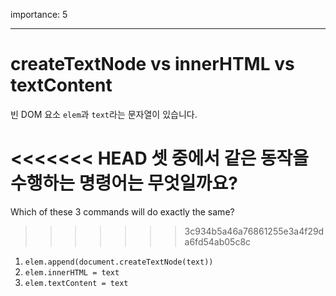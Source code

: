 importance: 5

---

# createTextNode vs innerHTML vs textContent

빈 DOM 요소 `elem`과 `text`라는 문자열이 있습니다.

<<<<<<< HEAD
셋 중에서 같은 동작을 수행하는 명령어는 무엇일까요?
=======
Which of these 3 commands will do exactly the same?
>>>>>>> 3c934b5a46a76861255e3a4f29da6fd54ab05c8c

1. `elem.append(document.createTextNode(text))`
2. `elem.innerHTML = text`
3. `elem.textContent = text`
